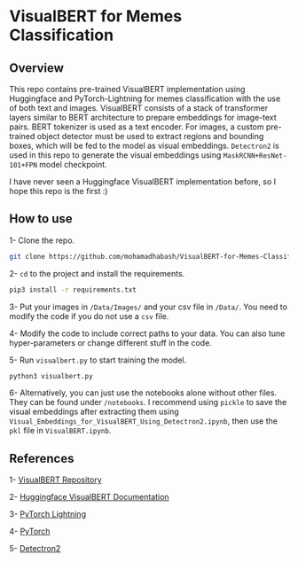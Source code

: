 # VisualBERT for Memes Classification
## Overview
This repo contains pre-trained VisualBERT implementation using Huggingface and PyTorch-Lightning for memes classification with the use of both text and images. VisualBERT consists of a stack of transformer layers similar to BERT architecture to prepare embeddings for image-text pairs. BERT tokenizer is used as a text encoder. For images, a custom pre-trained object detector must be used to extract regions and bounding boxes, which will be fed to the model as visual embeddings. `Detectron2` is used in this repo to generate the visual embeddings using `MaskRCNN+ResNet-101+FPN` model checkpoint. 

I have never seen a Huggingface VisualBERT implementation before, so I hope this repo is the first :)

## How to use
1- Clone the repo.
```bash
git clone https://github.com/mohamadhabash/VisualBERT-for-Memes-Classification.git
```
2- `cd` to the project and install the requirements.
```bash
pip3 install -r requirements.txt
```

3- Put your images in `/Data/Images/` and your csv file in `/Data/`. You need to modify the code if you do not use a `csv` file. 

4- Modify the code to include correct paths to your data. You can also tune hyper-parameters or change different stuff in the code.

5- Run `visualbert.py` to start training the model.
```bash
python3 visualbert.py
```
6- Alternatively, you can just use the notebooks alone without other files. They can be found under `/notebooks`. I recommend using `pickle` to save the visual embeddings after extracting them using `Visual_Embeddings_for_VisualBERT_Using_Detectron2.ipynb`, then use the `pkl` file in `VisualBERT.ipynb`.

## References
1- <a href="https://github.com/uclanlp/visualbert">VisualBERT Repository</a>

2- <a href="https://huggingface.co/docs/transformers/model_doc/visual_bert">Huggingface VisualBERT Documentation</a>

3- <a href="https://github.com/PyTorchLightning/pytorch-lightning">PyTorch Lightning</a>

4- <a href="https://github.com/pytorch/pytorch">PyTorch</a>

5- <a href="https://github.com/facebookresearch/detectron2">Detectron2</a>
